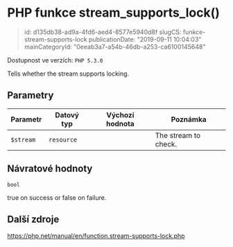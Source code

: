 PHP funkce stream_supports_lock()
================================

> id: d135db38-ad9a-4fd6-aed4-8577e5940d8f
> slugCS: funkce-stream-supports-lock
> publicationDate: "2019-09-11 10:04:03"
> mainCategoryId: "0eeab3a7-a54b-46db-a253-ca6100145648"

Dostupnost ve verzích: `PHP 5.3.0`

Tells whether the stream supports locking.


Parametry
--------------

| Parametr | Datový typ | Výchozí hodnota | Poznámka |
|-----|-----|-----|-----|
| `$stream` | `resource` |  | The stream to check. |


Návratové hodnoty
----------------

`bool`

true on success or false on failure.

Další zdroje
------------

https://php.net/manual/en/function.stream-supports-lock.php
